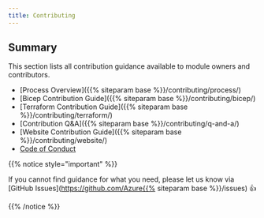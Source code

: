 ```yaml
---
title: Contributing
---
```


## Summary

This section lists all contribution guidance available to module owners and contributors.

- [Process Overview]({{% siteparam base %}}/contributing/process/)
- [Bicep Contribution Guide]({{% siteparam base %}}/contributing/bicep/)
- [Terraform Contribution Guide]({{% siteparam base %}}/contributing/terraform/)
- [Contribution Q&A]({{% siteparam base %}}/contributing/q-and-a/)
- [Website Contribution Guide]({{% siteparam base %}}/contributing/website/)
- [Code of Conduct](https://opensource.microsoft.com/codeofconduct/)

{{% notice style="important" %}}

If you cannot find guidance for what you need, please let us know via [GitHub Issues](https://github.com/Azure{{% siteparam base %}}/issues) 👍

{{% /notice %}}
